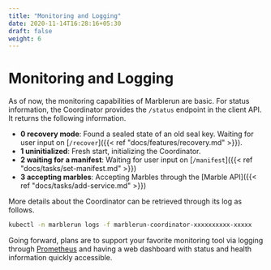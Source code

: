 ```yaml
---
title: "Monitoring and Logging"
date: 2020-11-14T16:28:16+05:30
draft: false
weight: 6
---
```


# Monitoring and Logging

As of now, the monitoring capabilities of Marblerun are basic. For status information, the Coordinator provides the `/status` endpoint in the client API.
It returns the following information.

- **0 recovery mode**: Found a sealed state of an old seal key. Waiting for user input on [`/recover`]({{< ref "docs/features/recovery.md" >}}).
- **1 uninitialized**: Fresh start, initializing the Coordinator.
- **2 waiting for a manifest**: Waiting for user input on [`/manifest`]({{< ref "docs/tasks/set-manifest.md" >}})
- **3 accepting marbles**: Accepting Marbles through the [Marble API]({{< ref "docs/tasks/add-service.md" >}})

More details about the Coordinator can be retrieved through its log as follows.

```bash
kubectl -n marblerun logs -f marblerun-coordinator-xxxxxxxxxx-xxxxx
```

Going forward, plans are to support your favorite monitoring tool via logging through [Prometheus](https://prometheus.io/) and having a web dashboard with status and health information quickly accessible.
